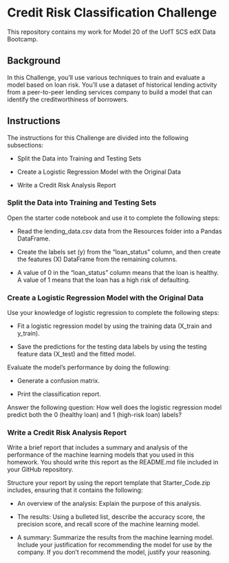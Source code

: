 <h1>Credit Risk Classification Challenge</h1>

This repository contains my work for Model 20 of the UofT SCS edX Data Bootcamp.

<h2>Background</h2>
In this Challenge, you’ll use various techniques to train and evaluate a model based on loan risk. You’ll use a dataset of historical lending activity from a peer-to-peer lending services company to build a model that can identify the creditworthiness of borrowers.

<h2>Instructions</h2>

The instructions for this Challenge are divided into the following subsections:

- Split the Data into Training and Testing Sets

- Create a Logistic Regression Model with the Original Data

- Write a Credit Risk Analysis Report

<h3>Split the Data into Training and Testing Sets</h3>

Open the starter code notebook and use it to complete the following steps:

- Read the lending_data.csv data from the Resources folder into a Pandas DataFrame.

- Create the labels set (y) from the “loan_status” column, and then create the features (X) DataFrame from the remaining columns.

- A value of 0 in the “loan_status” column means that the loan is healthy. A value of 1 means that the loan has a high risk of defaulting.

<h3>Create a Logistic Regression Model with the Original Data</h3>

Use your knowledge of logistic regression to complete the following steps:

- Fit a logistic regression model by using the training data (X_train and y_train).

- Save the predictions for the testing data labels by using the testing feature data (X_test) and the fitted model.

Evaluate the model’s performance by doing the following:

- Generate a confusion matrix.

- Print the classification report.

Answer the following question: How well does the logistic regression model predict both the 0 (healthy loan) and 1 (high-risk loan) labels?

<h3>Write a Credit Risk Analysis Report</h3>

Write a brief report that includes a summary and analysis of the performance of the machine learning models that you used in this homework. You should write this report as the README.md file included in your GitHub repository.

Structure your report by using the report template that Starter_Code.zip includes, ensuring that it contains the following:

- An overview of the analysis: Explain the purpose of this analysis.

- The results: Using a bulleted list, describe the accuracy score, the precision score, and recall score of the machine learning model.

- A summary: Summarize the results from the machine learning model. Include your justification for recommending the model for use by the company. If you don’t recommend the model, justify your reasoning.



